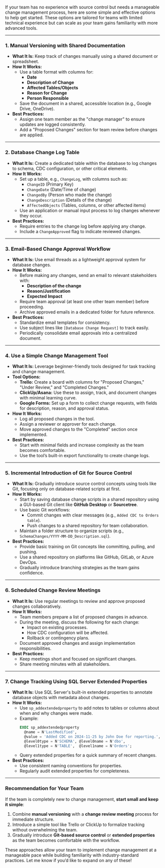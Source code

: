 If your team has no experience with source control but needs a manageable change management process, here are some simple and effective options to help get started. These options are tailored for teams with limited technical experience but can scale as your team gains familiarity with more advanced tools.

---

### **1. Manual Versioning with Shared Documentation**
- **What It Is:** Keep track of changes manually using a shared document or spreadsheet.
- **How It Works:**
  - Use a table format with columns for:
    - **Date**
    - **Description of Change**
    - **Affected Tables/Objects**
    - **Reason for Change**
    - **Person Responsible**
  - Save the document in a shared, accessible location (e.g., Google Drive, OneDrive).
- **Best Practices:**
  - Assign one team member as the "change manager" to ensure updates are logged consistently.
  - Add a "Proposed Changes" section for team review before changes are applied.

---

### **2. Database Change Log Table**
- **What It Is:** Create a dedicated table within the database to log changes to schema, CDC configuration, or other critical elements.
- **How It Works:**
  - Set up a table, e.g., `ChangeLog`, with columns such as:
    - `ChangeID` (Primary Key)
    - `ChangeDate` (Date/Time of change)
    - `ChangedBy` (Person who made the change)
    - `ChangeDescription` (Details of the change)
    - `AffectedObjects` (Tables, columns, or other affected items)
  - Use an application or manual input process to log changes whenever they occur.
- **Best Practices:**
  - Require entries to the change log before applying any change.
  - Include a `ChangeApproved` flag to indicate reviewed changes.

---

### **3. Email-Based Change Approval Workflow**
- **What It Is:** Use email threads as a lightweight approval system for database changes.
- **How It Works:**
  - Before making any changes, send an email to relevant stakeholders with:
    - **Description of the change**
    - **Reason/Justification**
    - **Expected Impact**
  - Require team approval (at least one other team member) before proceeding.
  - Archive approved emails in a dedicated folder for future reference.
- **Best Practices:**
  - Standardize email templates for consistency.
  - Use subject lines like `[Database Change Request]` to track easily.
  - Periodically consolidate email approvals into a centralized document.

---

### **4. Use a Simple Change Management Tool**
- **What It Is:** Leverage beginner-friendly tools designed for task tracking and change management.
- **Tool Options:**
  - **Trello:** Create a board with columns for "Proposed Changes," "Under Review," and "Completed Changes."
  - **ClickUp/Asana:** Use these to assign, track, and document changes with minimal learning curve.
  - **Google Forms:** Set up a form to collect change requests, with fields for description, reason, and approval status.
- **How It Works:**
  - Log all proposed changes in the tool.
  - Assign a reviewer or approver for each change.
  - Move approved changes to the "Completed" section once implemented.
- **Best Practices:**
  - Start with minimal fields and increase complexity as the team becomes comfortable.
  - Use the tool’s built-in export functionality to create change logs.

---

### **5. Incremental Introduction of Git for Source Control**
- **What It Is:** Gradually introduce source control concepts using tools like Git, focusing only on database-related scripts at first.
- **How It Works:**
  - Start by saving database change scripts in a shared repository using a GUI-based Git client like **GitHub Desktop** or **Sourcetree**.
  - Use basic Git workflows:
    - Commit changes with clear messages (e.g., `Added CDC to Orders table`).
    - Push changes to a shared repository for team collaboration.
  - Maintain a folder structure to organize scripts (e.g., `SchemaChanges/YYYY-MM-DD_Description.sql`).
- **Best Practices:**
  - Provide basic training on Git concepts like committing, pulling, and pushing.
  - Use a shared repository on platforms like GitHub, GitLab, or Azure DevOps.
  - Gradually introduce branching strategies as the team gains confidence.

---

### **6. Scheduled Change Review Meetings**
- **What It Is:** Use regular meetings to review and approve proposed changes collaboratively.
- **How It Works:**
  - Team members prepare a list of proposed changes in advance.
  - During the meeting, discuss the following for each change:
    - Impact on existing processes.
    - How CDC configuration will be affected.
    - Rollback or contingency plans.
  - Document approved changes and assign implementation responsibilities.
- **Best Practices:**
  - Keep meetings short and focused on significant changes.
  - Share meeting minutes with all stakeholders.

---

### **7. Change Tracking Using SQL Server Extended Properties**
- **What It Is:** Use SQL Server's built-in extended properties to annotate database objects with metadata about changes.
- **How It Works:**
  - Use `sp_addextendedproperty` to add notes to tables or columns about when and why changes were made.
  - Example:
    ```sql
    EXEC sp_addextendedproperty 
      @name = N'LastModified', 
      @value = 'Added CDC on 2024-11-25 by John Doe for reporting.',
      @level0type = N'SCHEMA', @level0name = N'dbo',
      @level1type = N'TABLE',  @level1name = N'Orders';
    ```
  - Query extended properties for a quick summary of recent changes.
- **Best Practices:**
  - Use consistent naming conventions for properties.
  - Regularly audit extended properties for completeness.

---

### Recommendation for Your Team
If the team is completely new to change management, **start small and keep it simple**:
1. Combine **manual versioning** with a **change review meeting** process for immediate structure.
2. Introduce a simple tool like Trello or ClickUp to formalize tracking without overwhelming the team.
3. Gradually introduce **Git-based source control** or **extended properties** as the team becomes comfortable with the workflow.

These approaches allow your team to implement change management at a manageable pace while building familiarity with industry-standard practices. Let me know if you’d like to expand on any of these!